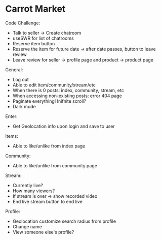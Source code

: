 # Carrot Market

Code Challenge:

- Talk to seller -> Create chatroom
- useSWR for list of chatrooms
- Reserve item button
- Reserve the item for future date -> after date passes, button to leave review
- Leave review for seller -> profile page and product -> product page

General:

- Log out
- Able to edit item/community/stream/etc
- When there is 0 posts: index, community, stream, etc
- When accessing non-existing posts: error 404 page
- Paginate everything! Inifnite scroll?
- Dark mode

Enter:

- Get Geolocation info upon login and save to user

Items:

- Able to like/unlike from index page

Community:

- Able to like/unlike from community page

Stream:

- Currently live?
- How many viewers?
- If stream is over -> show recorded video
- End live stream button to end live

Profile:

- Geolocation customize search radius from profile
- Change name
- View someone else's profile?
